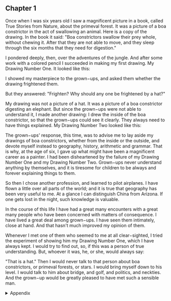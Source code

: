 ## Chapter 1

Once when I was six years old I saw a magnificent picture in a book, called True Stories from Nature, about the primeval forest. It was a picture of a boa constrictor in the act of swallowing an animal. Here is a copy of the drawing. In the book it said: "Boa constrictors swallow their prey whole, without chewing it. After that they are not able to move, and they sleep through the six months that they need for digestion."

I pondered deeply, then, over the adventures of the jungle. And after some work with a colored pencil I succeeded in making my first drawing. My Drawing Number One. It looked like this:

I showed my masterpiece to the grown−ups, and asked them whether the drawing frightened them.

But they answered: "Frighten? Why should any one be frightened by a hat?"

My drawing was not a picture of a hat. It was a picture of a boa constrictor digesting an elephant. But since the grown−ups were not able to understand it, I made another drawing: I drew the inside of the boa constrictor, so that the grown−ups could see it clearly. They always need to have things explained. My Drawing Number Two looked like this:

The grown−ups' response, this time, was to advise me to lay aside my drawings of boa constrictors, whether from the inside or the outside, and devote myself instead to geography, history, arithmetic and grammar. That is why, at the age of six, I gave up what might have been a magnificent career as a painter. I had been disheartened by the failure of my Drawing Number One and my Drawing Number Two. Grown−ups never understand anything by themselves, and it is tiresome for children to be always and forever explaining things to them.

So then I chose another profession, and learned to pilot airplanes. I have flown a little over all parts of the world; and it is true that geography has been very useful to me. At a glance I can distinguish China from Arizona. If one gets lost in the night, such knowledge is valuable.

In the course of this life I have had a great many encounters with a great many people who have been concerned with matters of consequence. I have lived a great deal among grown−ups. I have seen them intimately, close at hand. And that hasn't much improved my opinion of them.

Whenever I met one of them who seemed to me at all clear−sighted, I tried the experiment of showing him my Drawing Number One, which I have always kept. I would try to find out, so, if this was a person of true understanding. But, whoever it was, he, or she, would always say:

"That is a hat." Then I would never talk to that person about boa constrictors, or primeval forests, or stars. I would bring myself down to his level. I would talk to him about bridge, and golf, and politics, and neckties. And the grown−up would be greatly pleased to have met such a sensible man.

<details>
<summary>Appendix</summary>
    
<p>我 6 岁的时候在书上看到了一些令人震撼的图片，书名叫做《大自然真实的故事》，内容是关于原始森林的。有一张照片是一条蟒蛇在吞食猎物，书上说，蟒蛇会直接吞下整只动物，也不嚼，吃完之后就开始睡觉，用 6 个月的时间来消化食物。</p>

<p>后来我就经常想着丛林冒险，还用彩色铅笔画了一些画，其中一副是这样的：</p>

<p>我给大人看这幅画，问这幅画有没有吓到他们。他们却说，为什么要害怕一顶帽子？</p>

<p>我画的不是帽子，是一条吞掉了大象的蟒蛇。但是大人没能理解它，我就画了另外一副，把蟒蛇肚子里面的东西也画了出来，这样大人们就能明白了。</p>

<p>这次，大人们说，让我把这条蟒蛇的画放在一边，去关注地理、历史、数学和语文。这就是为什么我在 6 岁的时候，放弃了成为一个画家的机会。我对之前画的两幅画感到伤心，大人们自己永远也不会理解这些画，孩子们也总是懒得解释这些事情。</p>

<p>所以我选择了另一个专业，成为了飞行员。我飞行在世界上的任何一个地方，地理知识对我来说也确实有用。我瞥一眼就能区分中国和亚利桑那州。如果有人在夜晚迷失了方向，这些知识就更显得有价值了。</p>

<p>这一生中我遇到过很多人，发生过很多事情。我和成年人一起生活，近距离的观察他们。我并没有改变对成年人的观点。</p>

<p>每当我遇到聪明机智的人，我都会尝试把以前的两幅画给他们看，无一例外的，无论是男人或者女人，他们总是会说，这是一顶帽子。我无法开口谈论蟒蛇、原始森林、星星。我必须得把自己降低到和他们一样的水平，去谈论婚姻、高尔夫球、政治、领带，我想大多数人希望遇到的是这种类型“懂事”的成年人。</p>

</details>
